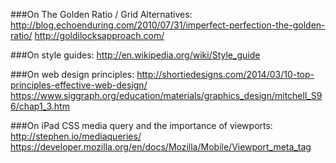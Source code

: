 ###On The Golden Ratio / Grid Alternatives:
http://blog.echoenduring.com/2010/07/31/imperfect-perfection-the-golden-ratio/
http://goldilocksapproach.com/

###On style guides:
http://en.wikipedia.org/wiki/Style_guide

###On web design principles:
http://shortiedesigns.com/2014/03/10-top-principles-effective-web-design/
https://www.siggraph.org/education/materials/graphics_design/mitchell_S96/chap1_3.htm

###On iPad CSS media query and the importance of viewports:
http://stephen.io/mediaqueries/
https://developer.mozilla.org/en/docs/Mozilla/Mobile/Viewport_meta_tag
